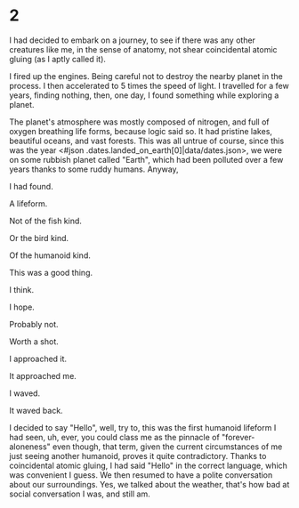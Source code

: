 # 2

I had decided to embark on a journey, to see if there was any other creatures like me, in the sense of anatomy, not shear coincidental atomic gluing (as I aptly called it).

I fired up the engines. Being careful not to destroy the nearby planet in the process. I then accelerated to 5 times the speed of light. I travelled for a few years, finding nothing, then, one day, I found something while exploring a planet.

The planet's atmosphere was mostly composed of nitrogen, and full of oxygen breathing life forms, because logic said so. It had pristine lakes, beautiful oceans, and vast forests. This was all untrue of course, since this was the year <#json .dates.landed_on_earth[0]|data/dates.json>, we were on some rubbish planet called "Earth", which had been polluted over a few years thanks to some ruddy humans. Anyway,

I had found.

A lifeform.

Not of the fish kind.

Or the bird kind.

Of the humanoid kind.

This was a good thing.

I think.

I hope.

Probably not.

Worth a shot.

I approached it.

It approached me.

I waved.

It waved back.

I decided to say "Hello", well, try to, this was the first humanoid lifeform I had seen, uh, ever, you could class me as the pinnacle of "forever-aloneness" even though, that term, given the current circumstances of me just seeing another humanoid, proves it quite contradictory. Thanks to coincidental atomic gluing, I had said "Hello" in the correct language, which was convenient I guess. We then resumed to have a polite conversation about our surroundings. Yes, we talked about the weather, that's how bad at social conversation I was, and still am.
